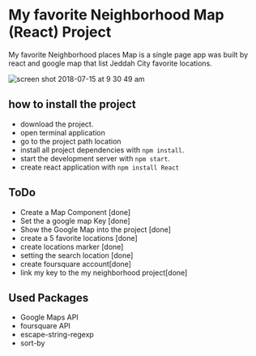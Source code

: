 # My favorite Neighborhood Map (React) Project
 My favorite Neighborhood places Map is a single page app was built by react and google map that list Jeddah City favorite locations.

![screen shot 2018-07-15 at 9 30 49 am](https://user-images.githubusercontent.com/1786534/42731256-fa95e9b6-8811-11e8-8eff-c8fbad437633.png)

## how to install the project
* download the project.  
* open terminal application
* go to the project path location
* install all project dependencies with `npm install`.
* start the development server with `npm start`.
* create react application with `npm install React`

## ToDo
* Create a Map Component [done]
* Set the  a google map Key [done]
* Show the Google Map into the project [done]
* create a 5 favorite locations [done]
* create locations marker [done]
* setting the search location [done]
* create foursquare account[done]
* link my key to the my neighborhood project[done]


## Used Packages
* Google Maps API
* foursquare API
* escape-string-regexp
* sort-by
